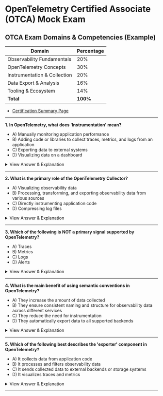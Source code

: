 # OpenTelemetry Certified Associate (OTCA) Mock Exam

## OTCA Exam Domains & Competencies (Example)

| Domain                        | Percentage |
|-------------------------------|------------|
| Observability Fundamentals    | 20%        |
| OpenTelemetry Concepts        | 30%        |
| Instrumentation & Collection  | 20%        |
| Data Export & Analysis        | 16%        |
| Tooling & Ecosystem           | 14%        |
| **Total**                     | **100%**   |

- [Certification Summary Page](https://training.linuxfoundation.org/certification/opentelemetry-certified-associate-otca/)

---

**1. In OpenTelemetry, what does 'Instrumentation' mean?**

- A) Manually monitoring application performance
- B) Adding code or libraries to collect traces, metrics, and logs from an application
- C) Exporting data to external systems
- D) Visualizing data on a dashboard

<details>
<summary>View Answer & Explanation</summary>

**Answer: B)**

**Domain: OpenTelemetry Concepts (30%)**

**Explanation:** Instrumentation refers to the process of adding code or using libraries to enable the collection of traces, metrics, and logs from an application. This allows for automatic or manual collection of observability data.

</details>

---

**2. What is the primary role of the OpenTelemetry Collector?**

- A) Visualizing observability data
- B) Processing, transforming, and exporting observability data from various sources
- C) Directly instrumenting application code
- D) Compressing log files

<details>
<summary>View Answer & Explanation</summary>

**Answer: B)**

**Domain: Instrumentation & Collection (20%)**

**Explanation:** The OpenTelemetry Collector receives data from various sources (such as applications or agents), processes or transforms the data as needed, and exports it to external backends (like Jaeger, Prometheus, etc.).

</details>

---

**3. Which of the following is NOT a primary signal supported by OpenTelemetry?**

- A) Traces
- B) Metrics
- C) Logs
- D) Alerts

<details>
<summary>View Answer & Explanation</summary>

**Answer: D)**

**Domain: OpenTelemetry Concepts (30%)**

**Explanation:** OpenTelemetry natively supports three primary signals: traces (distributed tracing), metrics, and logs. Alerts are not a core signal type in OpenTelemetry.

</details>

---

**4. What is the main benefit of using semantic conventions in OpenTelemetry?**

- A) They increase the amount of data collected
- B) They ensure consistent naming and structure for observability data across different services
- C) They reduce the need for instrumentation
- D) They automatically export data to all supported backends

<details>
<summary>View Answer & Explanation</summary>

**Answer: B)**

**Domain: OpenTelemetry Concepts (30%)**

**Explanation:** Semantic conventions provide standardized naming and structure for attributes and resources, making it easier to analyze and correlate observability data across different services and environments.

</details>

---

**5. Which of the following best describes the 'exporter' component in OpenTelemetry?**

- A) It collects data from application code
- B) It processes and filters observability data
- C) It sends collected data to external backends or storage systems
- D) It visualizes traces and metrics

<details>
<summary>View Answer & Explanation</summary>

**Answer: C)**

**Domain: Data Export & Analysis (16%)**

**Explanation:** The exporter is responsible for sending collected observability data (traces, metrics, logs) to external systems such as Jaeger, Prometheus, or other observability platforms.

</details>

---
